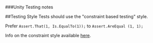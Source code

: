 ###Unity Testing notes

##Testing Style
Tests should use the "constraint based testing" style.

Prefer <code>Assert.That(1, Is.EqualTo(1));</code> to <code>Assert.AreEqual (1, 1);</code>

Info on the constraint style available [here](https://github.com/lukewickstead/DOT-NET-on-Linux/blob/master/CheatSheets/NUnitCheatSheet.cs).
